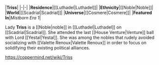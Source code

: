 |**Triss**|
|-|-|
|**Residence**|[[Luthadel\|Luthadel]]|
|**Ethnicity**|[[Noble\|Noble]]|
|**World**|[[Scadrial\|Scadrial]]|
|**Universe**|[[Cosmere\|Cosmere]]|
|**Featured In**|*Mistborn Era 1*|

Lady **Triss** is a [[Noble\|noble]] in [[Luthadel\|Luthadel]] on [[Scadrial\|Scadrial]].
She attended the last [[House Venture\|Venture]] ball with Lord [[Yestal\|Yestal]]. She was among the nobles that rudely avoided socializing with [[Valette Renoux\|Valette Renoux]] in order to focus on solidifying their existing political alliances.



https://coppermind.net/wiki/Triss